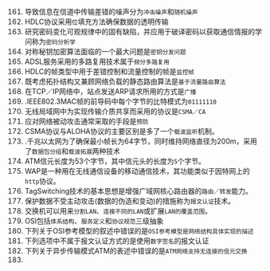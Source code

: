 161. 导致信息在信道中传输差错的噪声分为`冲击噪声`和`随机噪声`
162. HDLC协议采用`位`填充方法确保数据的透明传输
163. 研究密码变化可观规律中的固有缺陷，并应用于破译密码以获取通信情报的学问称为`密码分析学`
164. 对称秘钥加密算法面临的一个最大问题是`密钥分发问题`
165. ADSL服务采用的多路复用技术属于`频分多路复用`
166. HDLC的帧类型中用于差错控制和流量控制的帧是`监控帧`
167. 既考虑拓扑结构又兼顾网络负载的静态路由算法是`基于流量路由算法`
168. 在TCP／IP网络中，站点发送ARP请求所用的方式是`广播`
169. .IEEE802.3MAC帧的前导码中每个字节的比特模式为`01111110`
170. 无线局域网中为实现传输介质共享而采用的协议是`CSMA／CA`
171. 应对网络被动攻击通常采取的手段是`预防`
172. CSMA协议与ALOHA协议的主要区别是多了一个`载波监听`机制。
173. .千兆以太网为了确保最小帧长为64字节，同时维持网络直径为200m，采用了`数据包分组`和`载波拓展`两种技术
174. ATM信元长度为53个字节，其中信元头的长度为`5`个字节。
175. WAP是一种用在无线通信设备的移动通信技术，其功能类似于因特网上的`http`协议。
176. TagSwitching技术的基本思想是增强广域网核心路由器的`路由／转发`能力。
177. 保护数据不受主动攻击(数据的伪造和变动)的措施称为`报文认证`技术。
178. 交换机可以用来`分割LAN`、`连接不同的LAN`或扩展`LAN的覆盖范围`。
179. OSI包括`体系结构`、`服务定义`和`协议规范`三级抽象
180. 下列关于OSI参考模型的叙述中错误的是`OSI参考模型是网络结构具体实现的描述`
181. 下列选项中不属于报文认证方式的是使用`数字签名`的报文认证    
182. 下列关于异步传输模式ATM的表述中错误的是`ATM网络支持无连接的信元交换`
183. 